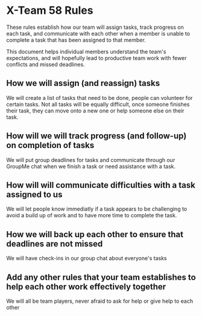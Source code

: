 # X-Team 58 Rules

These rules establish how our team will assign tasks,
track progress on each task, and communicate with each other 
when a member is unable to complete a task that has been assigned to that member.

This document helps individual members understand the team's expectations,
and will hopefully lead to productive team work with fewer conflicts
and missed deadlines.

## How we will assign (and reassign) tasks

We will create a list of tasks that need to be done, people can volunteer for certain tasks.
Not all tasks will be equally difficult, once someone finishes their task, they can move onto a new
one or help someone else on their task.


## How will we will track progress (and follow-up) on completion of tasks

We will put group deadlines for tasks and communicate through our GroupMe chat when we finish a task or
need assistance with a task.


## How will will communicate difficulties with a task assigned to us

We will let people know immediatly if a task appears to be challenging to avoid a build up of work
and to have more time to complete the task.

## How we will back up each other to ensure that deadlines are not missed

We will have check-ins in our group chat about everyone's tasks

## Add any other rules that your team establishes to help each other work effectively together

We will all be team players, never afraid to ask for help or give help to each other

